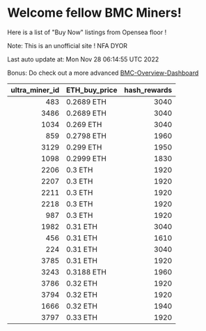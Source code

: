 # Welcome fellow BMC Miners!
Here is a list of "Buy Now" listings from Opensea floor !

Note: This is an unofficial site ! NFA DYOR

Last auto update at: Mon Nov 28 06:14:55 UTC 2022

Bonus: Do check out a more advanced [BMC-Overview-Dashboard](https://dune.com/defifunk/BMC-Overview-Dashboard)


|   ultra_miner_id | ETH_buy_price   |   hash_rewards |
|-----------------:|:----------------|---------------:|
|              483 | 0.2689 ETH      |           3040 |
|             3486 | 0.2689 ETH      |           3040 |
|             1034 | 0.269 ETH       |           3040 |
|              859 | 0.2798 ETH      |           1960 |
|             3129 | 0.299 ETH       |           1950 |
|             1098 | 0.2999 ETH      |           1830 |
|             2206 | 0.3 ETH         |           1920 |
|             2207 | 0.3 ETH         |           1920 |
|             2211 | 0.3 ETH         |           1920 |
|             2218 | 0.3 ETH         |           1920 |
|              987 | 0.3 ETH         |           1920 |
|             1982 | 0.31 ETH        |           3040 |
|              456 | 0.31 ETH        |           1610 |
|              224 | 0.31 ETH        |           3040 |
|             3785 | 0.31 ETH        |           1920 |
|             3243 | 0.3188 ETH      |           1960 |
|             3786 | 0.32 ETH        |           1920 |
|             3794 | 0.32 ETH        |           1920 |
|             1666 | 0.32 ETH        |           1940 |
|             3797 | 0.33 ETH        |           1920 |